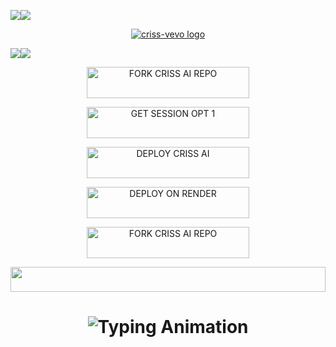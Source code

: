 
<a><img src='https://i.imgur.com/LyHic3i.gif'/></a><a><img src='https://i.imgur.com/LyHic3i.gif'/></a>

<p align="center">
  <a href="https://github.com/criss-vevo">
    <img alt="criss-vevo logo"  src="https://res.cloudinary.com/dgy2dutjs/image/upload/v1751624587/url.crissvevo.co.tz/IMG_2353_fze42l.jpg">
  </a>
</p>

<a><img src='https://i.imgur.com/LyHic3i.gif'/></a><a><img src='https://i.imgur.com/LyHic3i.gif'/></a>

<p align="center">
  <a href="https://github.com/criss-vevo/CRISS-AI/fork">
    <img title="FORK CRISS AI REPO" src="https://img.shields.io/badge/📁_FORK_CRISS_AI_REPO-000000?style=for-the-badge&logo=files&logoColor=white&color=FFA500" width="260" height="50"/>
  </a>
  </p>

<!-- Action Buttons -->
<p align="center">
  <a href="https://session.crissvevo.co.tz">
    <img title="GET SESSION OPT 1" src="https://img.shields.io/badge/🔑_GET_CRISS_AI_SESSION-000000?style=for-the-badge&logo=quantum&logoColor=white&color=skyblue" width="260" height="50"/>
  </a>
</p>

<p align="center">
  <a href="https://criss-ai.vercel.app">
    <img title="DEPLOY CRISS AI" src="https://img.shields.io/badge/🚀_DEPLOY_ON_HEROKU-000000?style=for-the-badge&logo=heroku&logoColor=white&color=FF00FF" width="260" height="50"/>
  </a>
</p>




<p align="center">
  <a href="https://deploy-on-render-alpha.vercel.app">
    <img title="DEPLOY ON RENDER" src="https://img.shields.io/badge/🚀_DEPLOY_ON_RENDER-000000?style=for-the-badge&logo=render&logoColor=white&color=61DAFB" width="260" height="50"/>
  </a>
</p>

<p align="center">
  <a href="https://www.crissvevo.co.tz">
    <img title="FORK CRISS AI REPO" src="https://img.shields.io/badge/📈_GROW_YOUR_CHANNEL_HERE-000000?style=for-the-badge&logo=files&logoColor=white&color=FFA500" width="260" height="50"/>
  </a>
  </p>


<p align="center">
  <img src="https://i.imgur.com/dBaSKWF.gif" height="40" width="100%">

<h1 align="center">
  <img src="https://readme-typing-svg.herokuapp.com?font=Fira+Code&size=25&duration=3000&color=00FF00&background=000000&center=true&vCenter=true&width=600&lines=⚡+CRISS+AI+PRO+VERSION;🔥+The+Most+Powerful+WhatsApp+Bot;💻+Crafted+by+Criss+Vevo;🚀+Next-Gen+Ai+Technology;🌈+Fast+⚡+Secure+🔒+Reliable+✅" alt="Typing Animation">
</h1>
